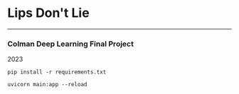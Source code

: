 # Lips Don't Lie

----
### Colman Deep Learning Final Project

2023

```shell
pip install -r requirements.txt
```

```shell
uvicorn main:app --reload
```
